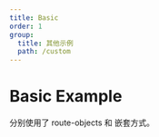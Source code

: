 ```yaml
---
title: Basic
order: 1
group:
  title: 其他示例
  path: /custom
---
```


# Basic Example

分别使用了 route-objects 和 嵌套方式。

<code src='../../demos/custom/basic' iframe="300" />
